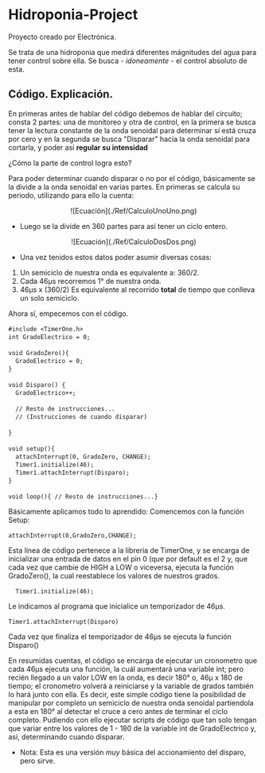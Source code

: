# Hidroponia-Project

Proyecto creado por Electrónica. 

Se trata de una hidroponia que medirá diferentes mágnitudes del agua para tener control sobre ella.
Se busca - *idoneamente* - el control absoluto de esta.

## Código. Explicación.

En primeras antes de hablar del código debemos de hablar del circuito; consta 2 partes: una de monitoreo y otra de control, en la primera se busca tener la lectura constante de la onda senoidal para determinar sí está cruza por cero y en la segunda se busca "Disparar" hacía la onda senoidal para cortarla, y poder así **regular su intensidad**

¿Cómo la parte de control logra esto?

Para poder determinar cuando disparar o no por el código, básicamente se la divide a la onda senoidal en varias partes.
En primeras se calcula su periodo, utilizando para ello la cuenta:

<div align="center"> 
    ![Ecuación](./Ref/CalculoUnoUno.png)
</div>

+ Luego se la divide en 360 partes para así tener un ciclo entero.

<div align="center"> 
    ![Ecuación](./Ref/CalculoDosDos.png)
</div>

+ Una vez tenidos estos datos poder asumir diversas cosas:
 1. Un semiciclo de nuestra onda es equivalente a: 360/2.
 2. Cada 46μs recorremos 1° de nuestra onda.
 3. 46μs x (360/2) Es equivalente al recorrido **total** de tiempo que conlleva un solo semiciclo.

Ahora sí, empecemos con el código. 

    #include <TimerOne.h>
    int GradoElectrico = 0;
    
    void GradoZero(){
      GradoElectrico = 0;
    }

    void Disparo() {
      GradoElectrico++;

      // Resto de instrucciones...
      // (Instrucciones de cuando disparar)
      
    }
    
    void setup(){
      attachInterrupt(0, GradoZero, CHANGE);
      Timer1.initialize(46);
      Timer1.attachInterrupt(Disparo);
    }

    void loop(){ // Resto de instrucciones...}

Básicamente aplicamos todo lo aprendido: 
Comencemos con la función Setup:

    attachInterrupt(0,GradoZero,CHANGE);
      
Esta linea de código pertenece a la libreria de TimerOne, y se encarga de inicializar una entrada de datos en el pin 0 (que por default es el 2 y, que cada vez que cambie de HIGH a LOW o viceversa, ejecuta la función GradoZero(), la cual reestablece los valores de nuestros grados.

      Timer1.initialize(46);
      
Le indicamos al programa que inicialice un temporizador de 46μs.

    Timer1.attachInterrupt(Disparo)
          
Cada vez que finaliza el temporizador de 46μs se ejecuta la función Disparo()

En resumidas cuentas, el código se encarga de ejecutar un cronometro que cada 46μs ejecuta una función, la cuál aumentará una variable int; pero recién llegado a un valor LOW en la onda, es decir 180° o, 46μ x 180 de tiempo; el cronometro volverá a reiniciarse y la variable de grados también lo hará junto con ella.
Es decir, este simple código tiene la posibilidad de manipular por completo un semiciclo de nuestra onda senoidal partiendola a esta en 180° al detectar el cruce a cero antes de terminar el ciclo completo. Pudiendo con ello ejecutar scripts de código que tan solo tengan que variar entre los valores de 1 - 180 de la variable int de GradoElectrico y, así, determinando cuando disparar.
- Nota: Esta es una versión *muy* básica del accionamiento del disparo, pero sirve.